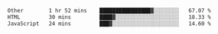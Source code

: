 <!--START_SECTION:waka-->

```txt
Other        1 hr 52 mins    ████████████████▓░░░░░░░░   67.07 %
HTML         30 mins         ████▓░░░░░░░░░░░░░░░░░░░░   18.33 %
JavaScript   24 mins         ███▓░░░░░░░░░░░░░░░░░░░░░   14.60 %
```

<!--END_SECTION:waka-->
